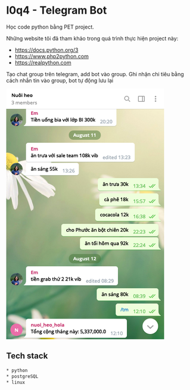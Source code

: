 # l0q4 - Telegram Bot
Học code python bằng PET project.

Những website tôi đã tham khảo trong quá trình thực hiện project này:
* https://docs.python.org/3
* https://www.php2python.com
* https://realpython.com

Tạo chat group trên telegram, add bot vào group. Ghi nhận chi tiêu bằng cách nhắn tin vào group, bot tự động lưu lại

![Optional Text](image.png)

## Tech stack
    * python
    * postgreSQL
    * linux
